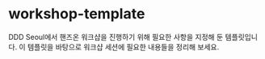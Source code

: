 # workshop-template
DDD Seoul에서 핸즈온 워크샵을 진행하기 위해 필요한 사항을 지정해 둔 템플릿입니다. 이 템플릿을 바탕으로 워크샵 세션에 필요한 내용들을 정리해 보세요.

